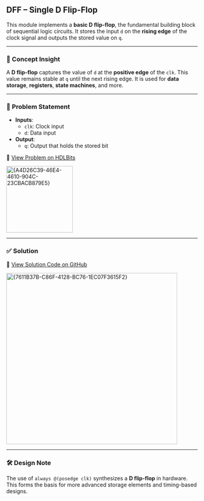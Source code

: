 ## DFF – Single D Flip-Flop

This module implements a **basic D flip-flop**, the fundamental building block of sequential logic circuits. It stores the input `d` on the **rising edge** of the clock signal and outputs the stored value on `q`.

---

### 🧠 Concept Insight  
A **D flip-flop** captures the value of `d` at the **positive edge** of the `clk`. This value remains stable at `q` until the next rising edge. It is used for **data storage**, **registers**, **state machines**, and more.

---

### 📘 Problem Statement  
- **Inputs**:  
  - `clk`: Clock input  
  - `d`: Data input  
- **Output**:  
  - `q`: Output that holds the stored bit  

🔗 [View Problem on HDLBits](https://hdlbits.01xz.net/wiki/Dff)

<img width="175" alt="{A4D26C39-46E4-4610-904C-23CBACB879E5}" src="https://github.com/user-attachments/assets/d1322a04-b546-43d8-9296-e36c71eaaeec" />

---

### ✅ Solution  
📄 [View Solution Code on GitHub](https://github.com/EswarAdithya011/HDLBits/blob/main/Problem%20Sets/3.%20Circuits/Sequential%20logic/3.5%20Latches%20and%20Flip-Flops/3.5.1%20D%20flip-flop/dff.v)

<img width="450" alt="{7611B37B-C86F-4128-BC76-1EC07F3615F2}" src="https://github.com/user-attachments/assets/27872047-5d57-40a7-90c4-71e1830e44fc" />

---

### 🛠 Design Note  
The use of `always @(posedge clk)` synthesizes a **D flip-flop** in hardware. This forms the basis for more advanced storage elements and timing-based designs.
